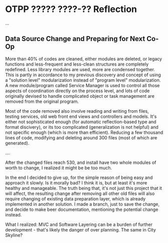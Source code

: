 # OTPP ????? ????-?? Reflection

...

## Data Source Change and Preparing for Next Co-Op

More than 40% of codes are cleaned, either modules are deleted, or legacy functions and less-frequent and less-clean structures are completely redefined. Less library modules are used, more are condensed together. This is partly in accordance to my previous discovery and concept of using a "solution level" modularization instead of "program level" modularization. A new module/program called Service Manager is used to control all those aspects of coordination directly on the process level, and lots of code originally devised to handle complicated object or task management are removed from the original program. 

Most of the code removed also involve reading and writing from files, testing services, old web front end views and controllers and models. It's either not sophisticated enough (for automatic reflection-based type and format discivery), or its too complicated (generalization is not helpful) and not specific enough (which is more than efficient). Reducing a few thousand lines of code, modifying and deleting around 300 files (most of which are generated).

....

After the changed files reach 530, and install have two whole modules of worth to change, I realized it might be be too much.

In the end I decided to give up, for the simple reason of being easy and approach it slowly. Is it morally bad? I think it is, but at least it's more healthy and manageable. The truth being that, it's not just this project that it will affect, the resulting change after removing all other old files will also require changing of existing data preparation layer, which is already implemented in another solution. I made a branch, just to save the change, and decide to make beer documentation, mentioning the potential change instead.

What I realized: MVC and Software Layering can be a burden of further development - that's likely the danger of over planning. The same in City Skyline? 
